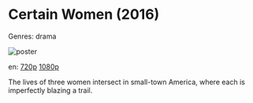 # Certain Women (2016)

Genres: drama

![poster](http://image.tmdb.org/t/p/w500/mjtDQ9yx0Atb8QxBGcfXNBu0EmX.jpg)

en:
  [720p](magnet:?xt=urn:btih:61EFD7BBB126676B6D52D96ABFFCDE09F4CF7F20&tr=udp://glotorrents.pw:6969/announce&tr=udp://tracker.opentrackr.org:1337/announce&tr=udp://torrent.gresille.org:80/announce&tr=udp://tracker.openbittorrent.com:80&tr=udp://tracker.coppersurfer.tk:6969&tr=udp://tracker.leechers-paradise.org:6969&tr=udp://p4p.arenabg.ch:1337&tr=udp://tracker.internetwarriors.net:1337)
  [1080p](magnet:?xt=urn:btih:EA9129F8EBE40C38B949883815845DDE0D4892E9&tr=udp://glotorrents.pw:6969/announce&tr=udp://tracker.opentrackr.org:1337/announce&tr=udp://torrent.gresille.org:80/announce&tr=udp://tracker.openbittorrent.com:80&tr=udp://tracker.coppersurfer.tk:6969&tr=udp://tracker.leechers-paradise.org:6969&tr=udp://p4p.arenabg.ch:1337&tr=udp://tracker.internetwarriors.net:1337)
  


The lives of three women intersect in small-town America, where each is imperfectly blazing a trail.